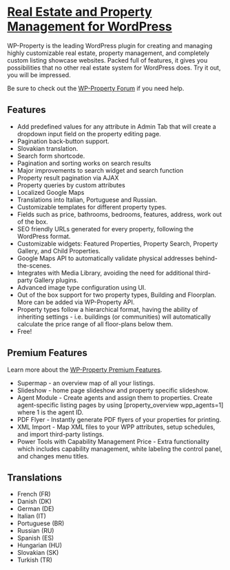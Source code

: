 [Real Estate and Property Management for WordPress](https://usabilitydynamics.com/products/wp-property/)
=================

WP-Property is the leading WordPress plugin for creating and managing highly customizable real estate, property management, and completely custom listing showcase websites. Packed full of features, it gives you possibilities that no other real estate system for WordPress does. Try it out, you will be impressed.

Be sure to check out the  [WP-Property Forum](http://usabilitydynamics.com/products/wp-property/forum/) if you need help. 

Features
-----------

* Add predefined values for any attribute in Admin Tab that will create a dropdown input field on the property editing page.
* Pagination back-button support.
* Slovakian translation.
* Search form shortcode.
* Pagination and sorting works on search results
* Major improvements to search widget and search function
* Property result pagination via AJAX
* Property queries by custom attributes
* Localized Google Maps
* Translations into Italian, Portuguese and Russian.
* Customizable templates for different property types.
* Fields such as price, bathrooms, bedrooms, features, address, work out of the box.
* SEO friendly URLs generated for every property, following the WordPress format.
* Customizable widgets:  Featured Properties, Property Search, Property Gallery, and Child Properties.
* Google Maps API to automatically validate physical addresses behind-the-scenes.
* Integrates with Media Library, avoiding the need for additional third-party Gallery plugins.
* Advanced image type configuration using UI.
* Out of the box support for two property types, Building and Floorplan.   More can be added via WP-Property API.
* Property types follow a hierarchical format, having the ability of inheriting settings - i.e. buildings (or communities) will automatically calculate the price range of all floor-plans below them.
* Free!

Premium Features
-----------

 Learn more about the [WP-Property Premium Features](https://usabilitydynamics.com/products/wp-property/premium/).

* Supermap - an overview map of all your listings.
* Slideshow - home page slideshow and property specific slideshow.
* Agent Module - Create agents and assign them to properties. Create agent-specific listing pages by using [property_overview wpp_agents=1] where 1 is the agent ID.
* PDF Flyer - Instantly generate PDF flyers of your properties for printing.
* XML Import - Map XML files to your WPP attributes, setup schedules, and import third-party listings.
* Power Tools with Capability Management Price - Extra functionality which includes capability management, white labeling the control panel, and changes menu titles. 


Translations
-----------

* French (FR)
* Danish (DK)
* German (DE)
* Italian (IT)
* Portuguese (BR)
* Russian (RU)
* Spanish (ES)
* Hungarian (HU)
* Slovakian (SK)
* Turkish (TR)
